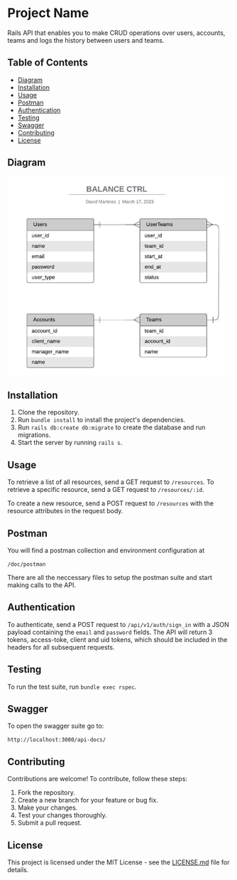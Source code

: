 # Project Name

Rails API that enables you to make CRUD operations over users, accounts,
teams and logs the history between users and teams.

## Table of Contents

- [Diagram](#Diagram)
- [Installation](#installation)
- [Usage](#usage)
- [Postman](#postman)
- [Authentication](#authentication)
- [Testing](#testing)
- [Swagger](#swagger)
- [Contributing](#contributing)
- [License](#license)

## Diagram

![ERD](./mind-api.jpeg)


## Installation

1. Clone the repository.
2. Run `bundle install` to install the project's dependencies.
3. Run `rails db:create db:migrate` to create the database and run migrations.
4. Start the server by running `rails s`.

## Usage

To retrieve a list of all resources, send a GET request to `/resources`. To retrieve a specific resource, send a GET request to `/resources/:id`.

To create a new resource, send a POST request to `/resources` with the resource attributes in the request body.

## Postman

You will find a postman collection and environment configuration at
```
/doc/postman
```
There are all the neccessary files to setup the postman suite and start making calls to the API.

## Authentication

To authenticate, send a POST request to `/api/v1/auth/sign_in` with a JSON payload containing the `email` and `password` fields. The API will return 3 tokens, access-toke, client and uid tokens, which should be included in the headers for all subsequent requests.

## Testing

To run the test suite, run `bundle exec rspec`.

## Swagger

To open the swagger suite go to:

```
http://localhost:3000/api-docs/
```

## Contributing

Contributions are welcome! To contribute, follow these steps:

1. Fork the repository.
2. Create a new branch for your feature or bug fix.
3. Make your changes.
4. Test your changes thoroughly.
5. Submit a pull request.

## License

This project is licensed under the MIT License - see the [LICENSE.md](LICENSE.md) file for details.
